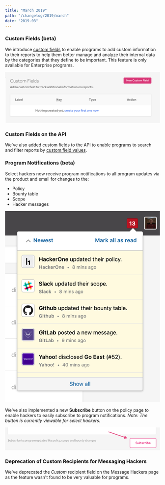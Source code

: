 ```yaml
---
title: "March 2019"
path: "/changelog/2019/march"
date: "2019-03"
---
```


### Custom Fields (beta)
We introduce [custom fields](/organizations/custom-fields.html) to enable programs to add custom information to their reports to help them better manage and analyze their internal data by the categories that they define to be important. This feature is only available for Enterprise programs.

![custom fields page](./images/mar_2019_custom_fields.png)

### Custom Fields on the API
We've also added custom fields to the API to enable programs to search and filter reports by [custom field values](https://api.hackerone.com/#reports-manage-custom-field-values).     

### Program Notifications (beta)
Select hackers now receive program notifications to all program updates via the product and email for changes to the:
* Policy
* Bounty table
* Scope
* Hacker messages

![program notifications](./images/mar_2019_program_notifications_1.png)

We've also implemented a new **Subscribe** button on the policy page to enable hackers to easily subscribe to program notifications. *Note: The button is currently viewable for select hackers.*

![subscribe button](./images/mar_2019_program_notifications-2.png)

### Deprecation of Custom Recipients for Messaging Hackers
We've deprecated the *Custom* recipient field on the Message Hackers page as the feature wasn't found to be very valuable for programs.
